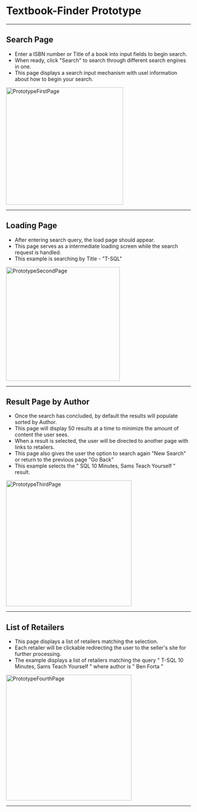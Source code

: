 

# Textbook-Finder Prototype 

***
## Search Page

- Enter a ISBN number or Title of a book into input fields to begin search.
- When ready, click "Search" to search through different search engines in one.
- This page displays a search input mechanism with usel information about how to begin your search.

<img width="319" alt="PrototypeFirstPage" src="https://user-images.githubusercontent.com/20195657/91648646-c7c95380-ea1e-11ea-8a38-84daa2b2347e.PNG">



***


## Loading Page

- After entering search query, the load page should appear. 
- This page serves as a intermediate loading screen while the search request is handled.
- This example is searching by Title - "T-SQL"

<img width="310" alt="PrototypeSecondPage" src="https://user-images.githubusercontent.com/20195657/91648649-d3b51580-ea1e-11ea-868b-1f0d4fea3055.PNG">


***


## Result Page by Author 

- Once the search has concluded, by default the results will populate sorted by Author. 
- This page will display 50 results at a time to minimize the amount of content the user sees.
- When a result is selected, the user will be directed to another page with links to retailers.
- This page also gives the user the option to search again  "New Search" or return to the previous page "Go Back"
- This example selects the " SQL 10 Minutes, Sams Teach Yourself " result.


<img width="342" alt="PrototypeThirdPage" src="https://user-images.githubusercontent.com/20195657/91648651-d9aaf680-ea1e-11ea-94a1-8b48f32cc470.PNG">



***



## List of Retailers 

- This page displays a list of retailers matching the selection. 
- Each retailer will be clickable redirecting the user to the seller's site for further processing. 
- The example displays a list of retailers matching the query " T-SQL 10 Minutes, Sams Teach Yourself " where author is " Ben Forta "


<img width="342" alt="PrototypeFourthPage" src="https://user-images.githubusercontent.com/20195657/91648653-df084100-ea1e-11ea-81d0-d6b6f14318b8.PNG">

***


